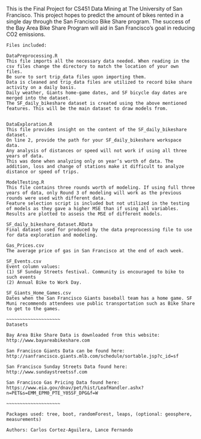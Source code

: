 This is the Final Project for CS451 Data Mining at The University of San Francisco. This project hopes to predict the amount of bikes rented in a single day through the San Francisco Bike Share program. The success of the Bay Area Bike Share Program will aid in San Francisco’s goal in reducing CO2 emissions.

~~~~~~~~~~~~~~~~~~~~~~~~~~~~~
Files included:

DataPreprocessing.R
This file imports all the necessary data needed. When reading in the csv files change the directory to match the location of your own files. 
Be sure to sort trip_data files upon importing them.
Data is cleaned and trip_data files are utilized to record bike share activity on a daily basis. 
Daily weather, Giants home-game dates, and SF bicycle day dates are merged into the dataset.
The SF_daily_bikeshare dataset is created using the above mentioned features. This will be the main dataset to draw models from.  


DataExploration.R
This file provides insight on the content of the SF_daily_bikeshare dataset.
On line 2, provide the path for your SF_daily_bikeshare workspace data.
Any analysis of distances or speed will not work if using all three years of data.
This was done when analyzing only on year’s worth of data. The addition, loss and change of stations make it difficult to analyze distance or speed of trips.

ModelTesting.R
This file contains three rounds worth of modeling. If using full three years of data, only Round 3 of modeling will work as the previous rounds were used with different data.
Feature selection script is included but not utilized in the testing of models as they gave a higher MSE than if using all variables.
Results are plotted to assess the MSE of different models. 

SF_daily_bikeshare_dataset.RData
Final dataset used for produced by the data preprocessing file to use for data exploration and modeling.

Gas_Prices.csv
The average price of gas in San Francisco at the end of each week.

SF_Events.csv
Event column values:
(1) SF Sunday Streets festival. Community is encouraged to bike to such events
(2) Annual Bike to Work Day.

SF_Giants_Home_Games.csv
Dates when the San Francisco Giants baseball team has a home game. SF Muni recommends attendees use public transportation such as Bike Share to get to the games.

~~~~~~~~~~~~~~~~~~~~
Datasets

Bay Area Bike Share Data is downloaded from this website:
http://www.bayareabikeshare.com

San Francisco Giants Data can be found here:
http://sanfrancisco.giants.mlb.com/schedule/sortable.jsp?c_id=sf

San Francisco Sunday Streets Data found here:
http://www.sundaystreetssf.com

San Francisco Gas Pricing Data found here:
https://www.eia.gov/dnav/pet/hist/LeafHandler.ashx?n=PET&s=EMM_EPM0_PTE_Y05SF_DPG&f=W

~~~~~~~~~~~~~~~~~~~~

Packages used: tree, boot, randomForest, leaps, (optional: geosphere, measurements)

Authors: Carlos Cortez-Aguilera, Lance Fernando
